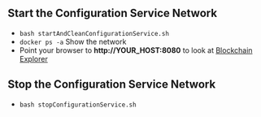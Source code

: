 ## Start the Configuration Service Network

* `bash startAndCleanConfigurationService.sh`
* `docker ps -a` Show the network
* Point your browser to **http://YOUR_HOST:8080** to look at [Blockchain Explorer](https://github.com/hyperledger/blockchain-explorer)

## Stop the Configuration Service Network
* `bash stopConfigurationService.sh`
